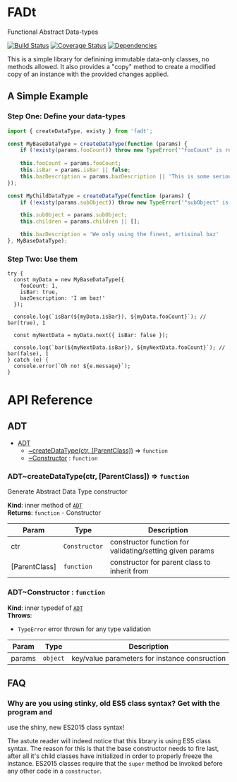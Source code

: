 # FADt

Functional Abstract Data-types

[![Build Status](https://travis-ci.org/edhille/fadt.svg?branch=master)](https://travis-ci.org/edhille/fadt)
[![Coverage Status](https://coveralls.io/repos/github/edhille/fadt/badge.svg?branch=master)](https://coveralls.io/github/edhille/fadt?branch=master)
[![Dependencies](https://david-dm.org/edhille/fadt.svg)](https://david-dm.org/edhille/fadt.svg)

This is a simple library for definining immutable data-only classes, no
methods allowed. It also provides a "copy" method to create a modified copy of
an instance with the provided changes applied.

## A Simple Example

### Step One: Define your data-types

```javascript
import { createDataType, existy } from 'fadt';

const MyBaseDataType = createDataType(function (params) {
	if (!existy(params.fooCount)) throw new TypeError('"fooCount" is required');
	
	this.fooCount = params.fooCount;
	this.isBar = params.isBar || false;
	this.bazDescription = params.bazDescription || 'This is some serious baz!';
});

const MyChildDataType = createDataType(function (params) {
	if (!existy(params.subObject)) throw new TypeError('"subObject" is required');

	this.subObject = params.subObject;
	this.children = params.children || [];

	this.bazDescription = 'We only using the finest, artisinal baz'
}, MyBaseDataType);
```

### Step Two: Use them
```
try {
  const myData = new MyBaseDataType({
    fooCount: 1,
    isBar: true,
    bazDescription: 'I am baz!'
  });

  console.log(`isBar(${myData.isBar}), ${myData.fooCount}`); // bar(true), 1

  const myNextData = myData.next({ isBar: false });

  console.log(`bar(${myNextData.isBar}), ${myNextData.fooCount}`); // bar(false), 1
} catch (e) {
  console.error(`Oh no! ${e.message}`);
}
```

# API Reference
<a name="module_ADT"></a>
## ADT

* [ADT](#module_ADT)
    * [~createDataType(ctr, [ParentClass])](#module_ADT..createDataType) ⇒ <code>function</code>
    * [~Constructor](#module_ADT..Constructor) : <code>function</code>

<a name="module_ADT..createDataType"></a>
### ADT~createDataType(ctr, [ParentClass]) ⇒ <code>function</code>
Generate Abstract Data Type constructor

**Kind**: inner method of <code>[ADT](#module_ADT)</code>  
**Returns**: <code>function</code> - Constructor  

| Param | Type | Description |
| --- | --- | --- |
| ctr | <code>Constructor</code> | constructor function for validating/setting given params |
| [ParentClass] | <code>function</code> | constructor for parent class to inherit from |

<a name="module_ADT..Constructor"></a>
### ADT~Constructor : <code>function</code>
**Kind**: inner typedef of <code>[ADT](#module_ADT)</code>  
**Throws**:

- <code>TypeError</code> error thrown for any type validation


| Param | Type | Description |
| --- | --- | --- |
| params | <code>object</code> | key/value parameters for instance consruction |



## FAQ

### Why are you using stinky, old ES5 class syntax? Get with the program and
use the shiny, new ES2015 class syntax!

The astute reader will indeed notice that this library is using ES5 class
syntax. The reason for this is that the base constructor needs to fire last,
after all it's child classes have initialized in order to properly freeze the
instance. ES2015 classes require that the `super` method be invoked before any
other code in a `constructor`.
